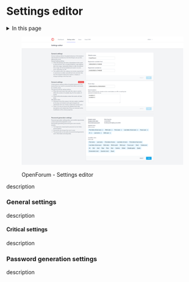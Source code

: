 # Settings editor

<details>

<summary>In this page</summary>

[General settings](settings-editor.md#general-settings)

[General settings - critical](settings-editor.md#critical-settings)

[Password generation settings](settings-editor.md#password-generation-settings)

</details>

<figure><img src="../.gitbook/assets/image (3).png" alt=""><figcaption><p>OpenForum - Settings editor</p></figcaption></figure>

description

### General settings

description

#### Critical settings

description

### Password generation settings

description
